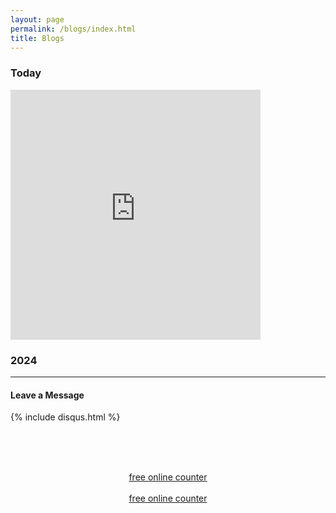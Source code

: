 ```yaml
---
layout: page
permalink: /blogs/index.html
title: Blogs
---
```

### Today

<iframe src="https://calendar.google.com/calendar/embed?height=200&wkst=1&ctz=Asia%2FShanghai&bgcolor=%23ffffff&mode=MONTH&hl=zh_CN&showTitle=0&showTz=0&showTabs=0&showNav=0&showPrint=0&showCalendars=0" style="border-width:0" width="400" height="400" frameborder="0" scrolling="no"></iframe>





### 2024

---

#### Leave a Message



{% include disqus.html %} 

<br><br>
<center>
    <script type="text/javascript" src="//widget.supercounters.com/ssl/vt.js"></script>
    <script
        type="text/javascript">var sc_visitor_var = sc_visitor_var || []; sc_vt(1695896, "FFFFFF", "cccccc", "000000", 3)</script>
    <br><noscript><a href="http://www.supercounters.com/">free online counter</a></noscript>
</center>
<center><script type="text/javascript" src="//widget.supercounters.com/ssl/map.js"></script><script type="text/javascript">var sc_map_var = sc_map_var || [];sc_map(1695900,"112288","ff0000",81)</script><br><noscript><a href="http://www.supercounters.com/">free online counter</a></noscript>
</center>















